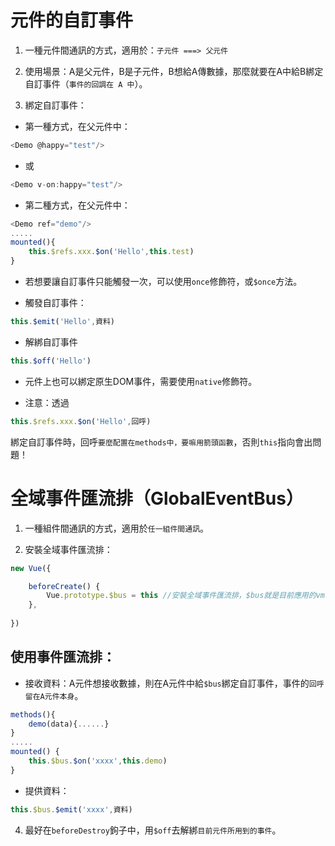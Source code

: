 # 元件的自訂事件

1. 一種元件間通訊的方式，適用於：`子元件 ===> 父元件`

2. 使用場景：A是父元件，B是子元件，B想給A傳數據，那麼就要在A中給B綁定自訂事件（`事件的回調在 A 中`）。

3. 綁定自訂事件：

*  第一種方式，在父元件中：

```js
<Demo @happy="test"/>
``` 
* 或 
```js
<Demo v-on:happy="test"/>
```

*  第二種方式，在父元件中：

```js
<Demo ref="demo"/>
.....
mounted(){
    this.$refs.xxx.$on('Hello',this.test)
}
```

*  若想要讓自訂事件只能觸發一次，可以使用`once`修飾符，或`$once`方法。

*  觸發自訂事件：

```js
this.$emit('Hello',資料)
```

*  解綁自訂事件

```js
this.$off('Hello')
```

*  元件上也可以綁定原生DOM事件，需要使用`native`修飾符。

*  注意：透過

```js
this.$refs.xxx.$on('Hello',回呼)
```
綁定自訂事件時，回呼`要麼配置在methods中，要嘛用箭頭函數`，否則`this`指向會出問題！

# 全域事件匯流排（GlobalEventBus）

1. 一種組件間通訊的方式，適用於`任一組件間通訊`。

2. 安裝全域事件匯流排：

```js
new Vue({

    beforeCreate() {
        Vue.prototype.$bus = this //安裝全域事件匯流排，$bus就是目前應用的vm
    },
     
})
```

## 使用事件匯流排：

* 接收資料：A元件想接收數據，則在A元件中給`$bus`綁定自訂事件，事件的`回呼留在A元件本身`。 </span>

```js
methods(){
    demo(data){......}
}
.....
mounted() {
    this.$bus.$on('xxxx',this.demo)
}
```

* 提供資料：

```js
this.$bus.$emit('xxxx',資料)
```

4. 最好在`beforeDestroy`鉤子中，用`$off`去解綁`目前元件所用到的事件`。

